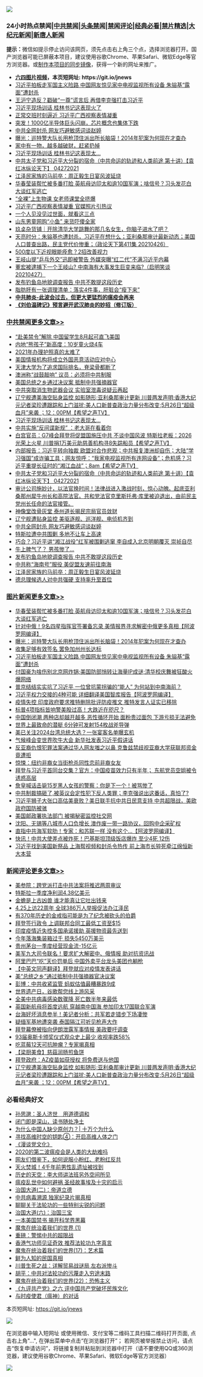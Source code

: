 ![](https://raw.githubusercontent.com/fqnews/bnews/master/64photo/fqnews-qr.jpg)

<div id="tt">
<h3>24小时热点禁闻|<a href="#%E4%B8%AD%E5%85%B1%E7%A6%81%E9%97%BB%E6%9B%B4%E5%A4%9A%E6%96%87%E7%AB%A0">中共禁闻</a>|<a href="#%E5%9B%BE%E7%89%87%E6%96%B0%E9%97%BB%E6%9B%B4%E5%A4%9A%E6%96%87%E7%AB%A0">头条禁闻</a>|<a href="#%E6%96%B0%E9%97%BB%E8%AF%84%E8%AE%BA%E6%9B%B4%E5%A4%9A%E6%96%87%E7%AB%A0">禁闻评论|<a href="#%E5%BF%85%E7%9C%8B%E7%BB%8F%E5%85%B8%E5%A5%BD%E6%96%87">经典必看|<a href="/video.md#%E7%A6%81%E7%89%87%E7%B2%BE%E9%80%89">禁片精选</a>|<a href="https://github.com/fqnews/djy/blob/master/gb/nf1351518.md#1">大纪元新闻</a>|<a href="https://github.com/fqnews/ntdtv/blob/master/gb/prog204.md#1">新唐人新闻</a></h3>
<div><b>提示：</b>微信如提示停止访问该网页，须先点击右上角三个点，选择浏览器打开。国产浏览器可能已屏蔽本项目，建议使用谷歌Chrome、苹果Safari、微软Edge等官方浏览器。或<a href="https://github.com/fqnews/bnews/blob/master/%E5%88%B6%E4%BD%9Cgit%E7%A6%81%E9%97%BB%E9%95%9C%E5%83%8F.md">制作本项目的同步镜像</a>，获得一个新的网址来推广。</div>
<ul>
<li><b><a href="http://d1.bdrive.tk/64.mp4" target="_blank">六四图片视频</a>，本页短网址: https://git.io/jnews</b></li>
<li><a href="/topimagenews/20210427/1534438.md">习近平拍板走军国主义险路 中国网友惊见家中电视监视所有设备 朱镕基“露面”遭封杀</a></li>
<li><a href="/comments/20210427/1534533.md">王沪宁造反？戳破“一尊”谎言后 再借李克强打击习近平</a></li>
<li><a href="/comments/20210427/1534864.md">习近平现场训话 桂林书记这表现火了</a></li>
<li><a href="/headline/20210427/1534437.md">正常交班时刻逼近 习近平广西视察表情凝重</a></li>
<li><a href="/cnnews/20210427/1534618.md">突发！1000亿半导体巨头闪崩，芯片概念也集体下跌</a></li>
<li><a href="/cbnews/20210427/1534734.md">中共全网封杀 网友巧避敏感词谈赵婷</a></li>
<li><a href="/topimagenews/20210427/1534591.md">曝光：巡特警大队长用枪顶住派出所长脑袋！2014年犯案为何现在才查办</a></li>
<li><a href="/lifebaike/20210427/1534467.md">家中有一物，越多越破财，赶紧扔掉</a></li>
<li><a href="/cbnews/20210427/1534904.md">习近平现场训话 桂林书记这表现太…</a></li>
<li><a href="/comments/20210427/1534823.md">中共太子党和习近平大分裂的宿命（中共命运的轨迹和人类前途  第十讲）【袁红冰纵论天下】 04272021</a></li>
<li><a href="/cbnews/20210427/1534604.md">江泽民家族的马前卒：周正毅生日宴风波延烧</a></li>
<li><a href="/topimagenews/20210427/1534826.md">华春莹装帮忙被多番打脸 英航母访印太和逾10国军演；啥信号？习头发花白大谈红军逃亡</a></li>
<li><a href="/lifebaike/20210427/1534920.md">“全裸”上生物课 女老师课堂全挤爆</a></li>
<li><a href="/cbnews/20210427/1534595.md">习近平广西视察表情凝重 官媒照片引热议</a></li>
<li><a href="/funmedia/20210427/1534412.md">一个人见没见过世面，就看这三点</a></li>
<li><a href="/cnnews/20210427/1534783.md">山东男童网购“小鱼” 来货吓傻全家</a></li>
<li><a href="/baitai/20210427/1534720.md">玖奌杂货铺｜开除清华大学跳舞的那几名女生，你脑子进水了吧？</a></li>
<li><a href="/cbnews/20210427/1534524.md">天亮时分：朱镕基也遭封杀，习近平在想什么；亚利桑那审计最新动态；美国人口普查出路，民主党代价惨重；（政论天下第411集 20210426）</a></li>
<li><a href="/lifebaike/20210427/1534742.md">500度以下近视眼能痊愈？2招改善视力</a></li>
<li><a href="/comments/20210427/1534615.md">王岐山提“乒乓外交”迅即被警告 外媒突曝“红二代”不满习近平内幕</a></li>
<li><a href="/bannedvideo/20210427/1534647.md">董宏被逮捕下一个王岐山? 中南海有大事发生巨变来临?（启明笑谈20210427）</a></li>
<li><a href="/cbnews/20210427/1534666.md">发布钓鱼岛地貌调查报告 中共不敢提这段历史</a></li>
<li><a href="/health/20210427/1534417.md">脂肪肝有一张调理清单：落实4件事，肝脏会“瘦下来”</a></li>
<li><b><a href="/comments/20200211/1275071.md" target="_blank">中共肺炎-此波会过去，但更大更猛烈的瘟疫会再来</a></b></li>
<li><b><a href="/comments/20200207/1272816.md" target="_blank">《刘伯温碑记》预言避开武汉肺炎的妙招（修订版）</a></b></li>
</ul>
</div>

<div class="catlist">
<h3><a href="/cbnews/" target="_blank">中共禁闻</a><span><a href="/cbnews/" target="_blank" rel="nofollow">更多文章>></a></span></h3>
<ul>
<li><a href="/cbnews/20210428/1535112.md" target="_blank">“赴美禁令”解除 中国留学生8月起可直飞美国</a></li>
<li><a href="/cbnews/20210428/1535098.md" target="_blank">内地“熊孩子”新高度：10岁童火烧4车</a></li>
<li><a href="/cbnews/20210428/1535097.md" target="_blank">2021年办理护照真的太难了</a></li>
<li><a href="/cbnews/20210428/1535058.md" target="_blank">美国情报机构将成立外国恶意活动应对中心</a></li>
<li><a href="/cbnews/20210428/1535057.md" target="_blank">天津大学为了追求国际排名，脊梁骨都断了</a></li>
<li><a href="/cbnews/20210428/1535047.md" target="_blank">澳洲称“战鼓敲响” 议员：必须将中共制服</a></li>
<li><a href="/cbnews/20210428/1535046.md" target="_blank">美国总统之乡通过决议案 抵制中共强摘器官</a></li>
<li><a href="/cbnews/20210428/1535033.md" target="_blank">中共突取消生物武器会议 实验室泄毒说疑云再起</a></li>
<li><a href="/comments/20210428/1534964.md" target="_blank">辽宁舰遭美海空贴身监控 如影随形;亚利桑那审计更新 川普两发声明;香港大纪元记者梁珍遭跟踪和上门滋扰;美人口新普查政治力量分布改变;5月26日“超级血月”来袭 ；12：00PM【希望之声TV】</a></li>
<li><a href="/cbnews/20210427/1534904.md" target="_blank">习近平现场训话 桂林书记这表现太…</a></li>
<li><a href="/cbnews/20210427/1534903.md" target="_blank">中共实施“反间谍新规” ：老大哥在看着你</a></li>
<li><a href="/comments/20210427/1534873.md" target="_blank">白宫官员：G7峰会拜登将促盟国施压中共    不谈中国风波 特斯拉老板：2026光荣上火星    川普捐1万美元助慈善机构寻8失踪船员【希望之声TV】</a></li>
<li><a href="/comments/20210427/1534849.md" target="_blank">内部报告：习近平转向独裁 欧盟对合作悲观；中共报复澳洲却自伤；大陆“学习强国”成诈骗工具；网友惊呼：“我家电视监视所有连网设备”；危机感？习近平重提长征时的“湘江血战”；8am【希望之声TV】</a></li>
<li><a href="/comments/20210427/1534823.md" target="_blank">中共太子党和习近平大分裂的宿命（中共命运的轨迹和人类前途  第十讲）【袁红冰纵论天下】 04272021</a></li>
<li><a href="/comments/20210427/1534821.md" target="_blank">审计公司施妙计，以法官换时间！法律战进入激战时刻，惊心动魄。起底亚利桑那州犀牛州长和高院法官。共和党法官克里斯托弗·库里被迫退出，由前民主党州长任命的法官接管。</a></li>
<li><a href="/cbnews/20210427/1534779.md" target="_blank">神像堂改骨灰堂 泰州道长揭民宗局官员敛财</a></li>
<li><a href="/cbnews/20210427/1534736.md" target="_blank">辽宁舰遭贴身监控 美驱逐舰、巡洋舰、电侦机齐到</a></li>
<li><a href="/cbnews/20210427/1534734.md" target="_blank">中共全网封杀 网友巧避敏感词谈赵婷</a></li>
<li><a href="/cbnews/20210427/1534731.md" target="_blank">特斯拉遭中共围剿 多地不让车上高速</a></li>
<li><a href="/cbnews/20210427/1534703.md" target="_blank">巧合？习近平讲“湘江战役”红军被围剿逃窜 李自成入北京明朝覆灭 崇祯自尽</a></li>
<li><a href="/cbnews/20210427/1534702.md" target="_blank">牛上脾气了？ 男孩惨了…</a></li>
<li><a href="/cbnews/20210427/1534666.md" target="_blank">发布钓鱼岛地貌调查报告 中共不敢提这段历史</a></li>
<li><a href="/cbnews/20210427/1534637.md" target="_blank">中共称“海南号”服役 美促盟友速前往南海</a></li>
<li><a href="/cbnews/20210427/1534604.md" target="_blank">江泽民家族的马前卒：周正毅生日宴风波延烧</a></li>
<li><a href="/cbnews/20210427/1534603.md" target="_blank">德总理候选人对中共强硬 支持率升至首位</a></li>

</ul>
</div>
<div class="catlist">
<h3><a href="/topimagenews/" target="_blank">图片新闻</a><span><a href="/topimagenews/" target="_blank" rel="nofollow">更多文章>></a></span></h3>
<ul>
<li><a href="/topimagenews/20210427/1534826.md" target="_blank">华春莹装帮忙被多番打脸 英航母访印太和逾10国军演；啥信号？习头发花白大谈红军逃亡</a></li>
<li><a href="/topimagenews/20210427/1534723.md" target="_blank">针对中俄！9名四星指挥官签署备忘录 美情报界寻求解密中俄更多真相【阿波罗网编译】</a></li>
<li><a href="/topimagenews/20210427/1534591.md" target="_blank">曝光：巡特警大队长用枪顶住派出所长脑袋！2014年犯案为何现在才查办</a></li>
<li><a href="/topimagenews/20210427/1534584.md" target="_blank">收集足够有效签名 罢免加州州长达标</a></li>
<li><a href="/topimagenews/20210427/1534438.md" target="_blank">习近平拍板走军国主义险路 中国网友惊见家中电视监视所有设备 朱镕基“露面”遭封杀</a></li>
<li><a href="/topimagenews/20210426/1534079.md" target="_blank">付国豪为啥伤别北京网炸锅;美国防部悄转让海量IP成谜;清华校庆舞被狂酸火爆网络</a></li>
<li><a href="/topimagenews/20210426/1533900.md" target="_blank">普京结结实实坑了习近平 一位曾坑蒙拐骗的“能人” 为何站到中南海前？</a></li>
<li><a href="/topimagenews/20210426/1533897.md" target="_blank">习近平权力交接的4种可能 详细翻译美国智库报告【阿波罗网编译】</a></li>
<li><a href="/topimagenews/20210426/1533645.md" target="_blank">疫情失控 印度政府要求推特删除批评防疫推文 推特发言人证实已移除</a></li>
<li><a href="/topimagenews/20210425/1533627.md" target="_blank">标普4项指标皆响警美股过高！大跌近在咫尺？</a></li>
<li><a href="/topimagenews/20210425/1533470.md" target="_blank">中国倒闭潮 两种店却越开越多 恶性循环开始 面粉贵过面包 下游亏损无法避免</a></li>
<li><a href="/topimagenews/20210425/1533462.md" target="_blank">世界上最致命的潜艇 6分钟可发射154枚战斧导弹</a></li>
<li><a href="/topimagenews/20210425/1533283.md" target="_blank">美已关注2024台湾总统大选？一张宴客名单曝玄机</a></li>
<li><a href="/topimagenews/20210425/1533227.md" target="_blank">气候峰会变世界吹牛大会 新华社发表习近平假讲话</a></li>
<li><a href="/topimagenews/20210425/1533171.md" target="_blank">反亚裔仇恨犯罪法案通过华人网友嗤之以鼻 克鲁兹禁歧视亚裔大学获联邦资金竟遭拒</a></li>
<li><a href="/topimagenews/20210423/1532370.md" target="_blank">惊悚：纽约非裔女当街枪杀同性恋前非裔女友</a></li>
<li><a href="/topimagenews/20210423/1532314.md" target="_blank">拜登与习近平首同台交集？官方：中国疫苗效力只有半年； 东航党员空姐被令诱惑高层</a></li>
<li><a href="/topimagenews/20210423/1532106.md" target="_blank">詹皇喊话击毙15岁黑人女孩的警察：你是下一个！被骂惨了</a></li>
<li><a href="/topimagenews/20210423/1532061.md" target="_blank">中共制裁搞砸了,被英议会定性犯下反人类罪；李克强说出这番话，真怕了?</a></li>
<li><a href="/topimagenews/20210423/1531789.md" target="_blank">习近平狮子大张口高估美衰败？美日联手抗中共日民意支持 中共超限战，美欧政府国防被骇</a></li>
<li><a href="/topimagenews/20210423/1531772.md" target="_blank">美国邮政署执法部门 被揭秘密监控社交网</a></li>
<li><a href="/topimagenews/20210422/1531590.md" target="_blank">沈阳、无锡等八城市人口负增长 澳作废一带一路协议，回购中企采矿权</a></li>
<li><a href="/topimagenews/20210422/1531480.md" target="_blank">直指中共海军软肋！专家：和苏联一样 没有这个&#8230;【阿波罗网编译】</a></li>
<li><a href="/topimagenews/20210422/1531203.md" target="_blank">快讯！中共大使差点被炸死！巴基斯坦顶级饭店爆炸 至少4死 12伤</a></li>
<li><a href="/topimagenews/20210422/1531149.md" target="_blank">习近平找到美国新祭品 上海帮视频和封杀令热传 前上海市长猝死牵江绵恒新大本营</a></li>

</ul>
</div>
<div class="catlist">
<h3><a href="/comments/" target="_blank">新闻评论</a><span><a href="/comments/" target="_blank" rel="nofollow">更多文章>></a></span></h3>
<ul>
<li><a href="/comments/20210428/1535091.md" target="_blank">美参院：跨党派打击中共法案将推迟两周审议</a></li>
<li><a href="/comments/20210428/1535090.md" target="_blank">特斯拉一季度净利润4.38亿美元</a></li>
<li><a href="/comments/20210428/1535089.md" target="_blank">金蟾是上古凶兽 谁才能真让它吐出钱来</a></li>
<li><a href="/comments/20210428/1535084.md" target="_blank">4.25上访22周年 全球386万人举报促法办江泽民</a></li>
<li><a href="/comments/20210428/1535082.md" target="_blank">有370年历史的金戒指可能是为了纪念被砍头的伯爵</a></li>
<li><a href="/comments/20210428/1535071.md" target="_blank">拜登签行政令 上调联邦合同工最低工资至$15</a></li>
<li><a href="/comments/20210428/1535070.md" target="_blank">印度疫情近失控多国承诺援助 英援物资最先送到</a></li>
<li><a href="/comments/20210428/1535056.md" target="_blank">今年落海集装箱过千 损失5450万美元</a></li>
<li><a href="/comments/20210428/1535055.md" target="_blank">贵州茅台一季度经营现金流-15亿元</a></li>
<li><a href="/comments/20210428/1535054.md" target="_blank">美军九大司令联名！要求扩大解密中、俄情报 助对抗资讯战</a></li>
<li><a href="/comments/20210428/1535053.md" target="_blank">阿里巴巴“吃”天价罚单后 中国外卖平台龙头美团也躺枪</a></li>
<li><a href="/comments/20210428/1535052.md" target="_blank">【中英文同声翻译】拜登就应对疫情发表讲话</a></li>
<li><a href="/comments/20210428/1535041.md" target="_blank">美“总统之乡”通过抵制中共强摘器官决议案</a></li>
<li><a href="/comments/20210428/1535040.md" target="_blank">彭博：中共收紧监管 蚂蚁估值最糟暴跌9成</a></li>
<li><a href="/comments/20210428/1535039.md" target="_blank">世界遗产日，谷歌帮您线上游风采</a></li>
<li><a href="/comments/20210428/1535028.md" target="_blank">全美中共病毒感染数骤降 死亡数半年来最低</a></li>
<li><a href="/comments/20210428/1535026.md" target="_blank">英国新航母将首度远航 穿越南中国海 参加印太17国联合军演</a></li>
<li><a href="/comments/20210428/1535025.md" target="_blank">台海好坏消息参半！美记者分析：共军若走错步下场凄惨</a></li>
<li><a href="/comments/20210428/1535024.md" target="_blank">疑缅军基地遭突袭 泰国隔江可听见枪声大作</a></li>
<li><a href="/comments/20210428/1535013.md" target="_blank">拜登幕僚被指向伊朗泄露军事情报 美政要吁调查</a></li>
<li><a href="/comments/20210428/1534994.md" target="_blank">93届奥斯卡颁奖仪式观众史上最少 收视率跌58%</a></li>
<li><a href="/comments/20210428/1534993.md" target="_blank">吃蓝莓12天可抗肿瘤？专家揭真相</a></li>
<li><a href="/comments/20210428/1534992.md" target="_blank">【梁厨美食】慈菇润肠煎鱼饼</a></li>
<li><a href="/comments/20210428/1534967.md" target="_blank">拜登政府：AZ疫苗如获授权 将免费送与他国</a></li>
<li><a href="/comments/20210428/1534964.md" target="_blank">辽宁舰遭美海空贴身监控 如影随形;亚利桑那审计更新 川普两发声明;香港大纪元记者梁珍遭跟踪和上门滋扰;美人口新普查政治力量分布改变;5月26日“超级血月”来袭 ；12：00PM【希望之声TV】</a></li>

</ul>
</div>

<div class="catlist">
<h3>必看经典好文</h3>
<ul>
<li><a href="/comments/20210216/1488350.md" target="_blank">孙思邈：圣人济世　用道德调和</a></li>
<li><a href="/tculture/20200803/1373949.md" target="_blank">闭门即是深山，读书随处净土</a></li>
<li><a href="/ssgc/20200715/1360940.md" target="_blank">为什么中国人缺少原创力？| 十万个为什么</a></li>
<li><a href="/comments/20210329/1515018.md" target="_blank">寻找高维时空的钥匙④：开启高维人体之门</a></li>
<li><a href="/comments/20200521/783167.md" target="_blank">《漫谈党文化》</a></li>
<li><a href="/comments/20200712/1359432.md" target="_blank">2020的第二波瘟疫会是人类的大劫难吗</a></li>
<li><a href="/comments/20200712/1359630.md" target="_blank">网友们借鉴下，如何说服小粉红、老粉红反共</a></li>
<li><a href="/ccpdope/20181219/1049286.md" target="_blank">天火焚城！4千年前男性乱遗址被找到</a></li>
<li><a href="/tculture/20121025/73064.md" target="_blank">历史的天空：李大师讲法班另外空间所见</a></li>
<li><a href="/comments/20200618/1346823.md" target="_blank">瘟疫乱世中如何避祸 圣经故事埃及十灾的启示</a></li>
<li><a href="/cbnews/20180308/911611.md" target="_blank">治国大道(二)：帝道立德</a></li>
<li><a href="/ccpdope/20200412/1311165.md" target="_blank">中共病毒溯源 独家纪录片揭真相</a></li>
<li><a href="/comments/20190417/1114875.md" target="_blank">聊聊关于法轮功的一些特别尖锐的问题</a></li>
<li><a href="/cbnews/20180312/913459.md" target="_blank">治国大道(六)：治国三宝</a></li>
<li><a href="/lifebaike/20210222/1491794.md" target="_blank">一本美国禁书 揭开科学界黑幕</a></li>
<li><a href="/topimagenews/20180519/944624.md" target="_blank">魔鬼在统治着我们的世界 (1)</a></li>
<li><a href="/comments/20200717/1362287.md" target="_blank">重磅：警惕中共的超限战</a></li>
<li><a href="/comments/20200517/1330064.md" target="_blank">香港气功师见证奇效 推荐法轮功九字真言</a></li>
<li><a href="/topimagenews/20180620/960677.md" target="_blank">魔鬼在统治着我们的世界(17)：艺术篇</a></li>
<li><a href="/comments/20200926/1403589.md" target="_blank">鲜为人知的民国真相</a></li>
<li><a href="/comments/20200908/1392745.md" target="_blank">川普生死之战：详解贸易战谜局 左右派惨斗</a></li>
<li><a href="/cbnews/20200720/1363328.md" target="_blank">胡平：中共对法轮功的污蔑走入穷途末路</a></li>
<li><a href="/comments/20180804/981524.md" target="_blank">魔鬼在统治着我们的世界(22)：恐怖主义</a></li>
<li><a href="/bookonline/20131116/201050.md" target="_blank">《九评共产党》之六 评中国共产党破坏民族文化</a></li>
<li><a href="/comments/20200327/1301424.md" target="_blank">与时疫使君（瘟神）的对话</a></li>

</ul>
</div>

本页短网址: https://git.io/jnews

![](https://raw.githubusercontent.com/fqnews/bnews/master/64photo/fqnews-qr.jpg)

在浏览器中输入短网址 或使用微信、支付宝等二维码工具扫描二维码打开页面, 点击右上角"...", 在弹出菜单中点击“在浏览器打开”； 若网页被举报禁止访问，请点击“恢复申请访问”，将链接复制并粘贴到浏览器中打开（请不要使用QQ或360浏览器，建议使用谷歌Chrome、苹果Safari、微软Edge等官方浏览器）

![](https://raw.githubusercontent.com/fqnews/bnews/master/64photo/wx.jpg)